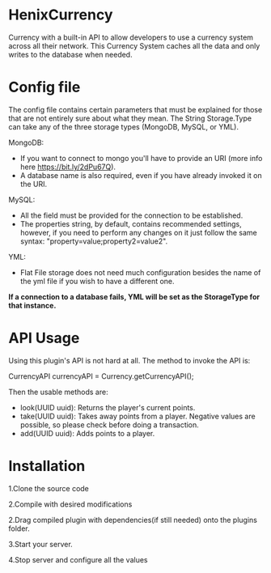 # HenixCurrency
Currency with a built-in API to allow developers to use a currency system across all their network. This Currency System caches all the data and only writes to the database when needed.

# Config file
The config file contains certain parameters that must be explained for those that are not entirely sure about what they mean.
The String Storage.Type can take any of the three storage types (MongoDB, MySQL, or YML).

MongoDB:
 - If you want to connect to mongo you'll have to provide an URI (more info here https://bit.ly/2dPu67Q).
 - A database name is also required, even if you have already invoked it on the URI.
 
 MySQL:
 - All the field must be provided for the connection to be established.
 - The properties string, by default, contains recommended settings, however, if you need to perform any changes on it just follow the      same syntax: "property=value;property2=value2".
 
 YML:
 - Flat File storage does not need much configuration besides the name of the yml file if you wish to have a different one.
 
 **If a connection to a database fails, YML will be set as the StorageType for that instance.**
 

# API Usage
Using this plugin's API is not hard at all. The method to invoke the API is:

CurrencyAPI currencyAPI = Currency.getCurrencyAPI();

Then the usable methods are:
- look(UUID uuid): Returns the player's current points.
- take(UUID uuid): Takes away points from a player. Negative values are possible, so please check before doing a transaction.
- add(UUID uuid): Adds points to a player.

# Installation
1.Clone the source code

2.Compile with desired modifications

2.Drag compiled plugin with dependencies(if still needed) onto the plugins folder.

3.Start your server.

4.Stop server and configure all the values
